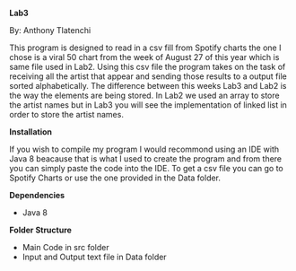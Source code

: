  **Lab3**
 
 By: Anthony Tlatenchi

This program is designed to read in a csv fill from Spotify charts the one I chose is a viral 50 chart from the week of August 27 of this year which is same file used in Lab2. Using this csv file the program takes on the task of receiving all the artist that appear and sending those results to a output file sorted alphabetically. The difference between this weeks Lab3 and Lab2 is the way the elements are being stored. In Lab2 we used an array to store the artist names but in Lab3 you will see the implementation of linked list in order to store the artist names.


**Installation**

If you wish to compile my program I would recommond using an IDE with Java 8 beacause that is what I used to create the program and from there you can simply paste the code into the IDE. To get a csv file you can go to Spotify Charts or use the one provided in the Data folder.

**Dependencies** 

* Java 8
 
**Folder Structure**

* Main Code in src folder 
* Input and Output text file in Data folder
